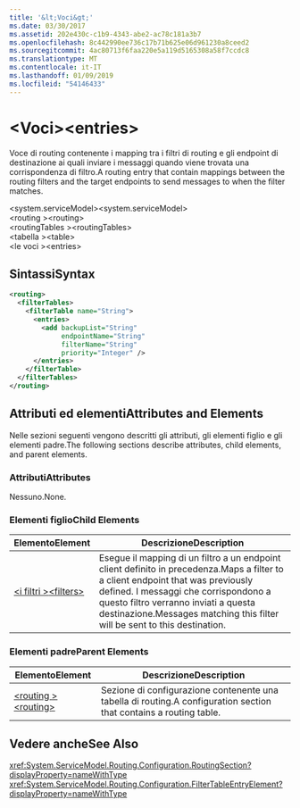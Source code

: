 ```yaml
---
title: '&lt;Voci&gt;'
ms.date: 03/30/2017
ms.assetid: 202e430c-c1b9-4343-abe2-ac78c181a3b7
ms.openlocfilehash: 8c442990ee736c17b71b625e06d961230a8ceed2
ms.sourcegitcommit: 4ac80713f6faa220e5a119d5165308a58f7ccdc8
ms.translationtype: MT
ms.contentlocale: it-IT
ms.lasthandoff: 01/09/2019
ms.locfileid: "54146433"
---
```

# <a name="ltentriesgt"></a><span data-ttu-id="f04aa-102">&lt;Voci&gt;</span><span class="sxs-lookup"><span data-stu-id="f04aa-102">&lt;entries&gt;</span></span>
<span data-ttu-id="f04aa-103">Voce di routing contenente i mapping tra i filtri di routing e gli endpoint di destinazione ai quali inviare i messaggi quando viene trovata una corrispondenza di filtro.</span><span class="sxs-lookup"><span data-stu-id="f04aa-103">A routing entry that contain mappings between the routing filters and the target endpoints to send messages to when the filter matches.</span></span>  
  
 <span data-ttu-id="f04aa-104">\<system.serviceModel></span><span class="sxs-lookup"><span data-stu-id="f04aa-104">\<system.serviceModel></span></span>  
<span data-ttu-id="f04aa-105">\<routing ></span><span class="sxs-lookup"><span data-stu-id="f04aa-105">\<routing></span></span>  
<span data-ttu-id="f04aa-106">\<routingTables ></span><span class="sxs-lookup"><span data-stu-id="f04aa-106">\<routingTables></span></span>  
<span data-ttu-id="f04aa-107">\<tabella ></span><span class="sxs-lookup"><span data-stu-id="f04aa-107">\<table></span></span>  
<span data-ttu-id="f04aa-108">\<le voci ></span><span class="sxs-lookup"><span data-stu-id="f04aa-108">\<entries></span></span>  
  
## <a name="syntax"></a><span data-ttu-id="f04aa-109">Sintassi</span><span class="sxs-lookup"><span data-stu-id="f04aa-109">Syntax</span></span>  
  
```xml  
<routing>
  <filterTables>
    <filterTable name="String">
      <entries>
        <add backupList="String"
             endpointName="String"
             filterName="String"
             priority="Integer" />
      </entries>
    </filterTable>
  </filterTables>
</routing>
```  
  
## <a name="attributes-and-elements"></a><span data-ttu-id="f04aa-110">Attributi ed elementi</span><span class="sxs-lookup"><span data-stu-id="f04aa-110">Attributes and Elements</span></span>  
 <span data-ttu-id="f04aa-111">Nelle sezioni seguenti vengono descritti gli attributi, gli elementi figlio e gli elementi padre.</span><span class="sxs-lookup"><span data-stu-id="f04aa-111">The following sections describe attributes, child elements, and parent elements.</span></span>  
  
### <a name="attributes"></a><span data-ttu-id="f04aa-112">Attributi</span><span class="sxs-lookup"><span data-stu-id="f04aa-112">Attributes</span></span>  
 <span data-ttu-id="f04aa-113">Nessuno.</span><span class="sxs-lookup"><span data-stu-id="f04aa-113">None.</span></span>  
  
### <a name="child-elements"></a><span data-ttu-id="f04aa-114">Elementi figlio</span><span class="sxs-lookup"><span data-stu-id="f04aa-114">Child Elements</span></span>  
  
|<span data-ttu-id="f04aa-115">Elemento</span><span class="sxs-lookup"><span data-stu-id="f04aa-115">Element</span></span>|<span data-ttu-id="f04aa-116">Descrizione</span><span class="sxs-lookup"><span data-stu-id="f04aa-116">Description</span></span>|  
|-------------|-----------------|  
|[<span data-ttu-id="f04aa-117">\<i filtri ></span><span class="sxs-lookup"><span data-stu-id="f04aa-117">\<filters></span></span>](../../../../../docs/framework/configure-apps/file-schema/wcf/filters-of-routing.md)|<span data-ttu-id="f04aa-118">Esegue il mapping di un filtro a un endpoint client definito in precedenza.</span><span class="sxs-lookup"><span data-stu-id="f04aa-118">Maps a filter to a client endpoint that was previously defined.</span></span> <span data-ttu-id="f04aa-119">I messaggi che corrispondono a questo filtro verranno inviati a questa destinazione.</span><span class="sxs-lookup"><span data-stu-id="f04aa-119">Messages matching this filter will be sent to this destination.</span></span>|  
  
### <a name="parent-elements"></a><span data-ttu-id="f04aa-120">Elementi padre</span><span class="sxs-lookup"><span data-stu-id="f04aa-120">Parent Elements</span></span>  
  
|<span data-ttu-id="f04aa-121">Elemento</span><span class="sxs-lookup"><span data-stu-id="f04aa-121">Element</span></span>|<span data-ttu-id="f04aa-122">Descrizione</span><span class="sxs-lookup"><span data-stu-id="f04aa-122">Description</span></span>|  
|-------------|-----------------|  
|[<span data-ttu-id="f04aa-123">\<routing ></span><span class="sxs-lookup"><span data-stu-id="f04aa-123">\<routing></span></span>](../../../../../docs/framework/configure-apps/file-schema/wcf/routing.md)|<span data-ttu-id="f04aa-124">Sezione di configurazione contenente una tabella di routing.</span><span class="sxs-lookup"><span data-stu-id="f04aa-124">A configuration section that contains a routing table.</span></span>|  
  
## <a name="see-also"></a><span data-ttu-id="f04aa-125">Vedere anche</span><span class="sxs-lookup"><span data-stu-id="f04aa-125">See Also</span></span>  
 <xref:System.ServiceModel.Routing.Configuration.RoutingSection?displayProperty=nameWithType>       
 <xref:System.ServiceModel.Routing.Configuration.FilterTableEntryElement?displayProperty=nameWithType>    
